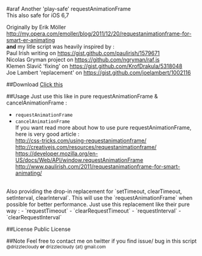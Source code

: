 #araf
Another 'play-safe' requestAnimationFrame<br>
This also safe for iOS 6,7


Originally by Erik Möller http://my.opera.com/emoller/blog/2011/12/20/requestanimationframe-for-smart-er-animating<br>
<b>and</b> my litle script was heavily inspired by :
<br>Paul Irish writing on https://gist.github.com/paulirish/1579671
<br>Nicolas Gryman project on https://github.com/ngryman/raf.js
<br>Klemen Slavič 'fixing' on https://gist.github.com/KrofDrakula/5318048
<br>Joe Lambert 'replacement' on https://gist.github.com/joelambert/1002116


##Download
<a href="https://raw.github.com/drizzlecloudy/araf/master/araf.js">Click this</a>


##Usage
Just use this like in pure requestAnimationFrame & cancelAnimationFrame :
- `requestAnimationFrame`
- `cancelAnimationFrame`
<br>If you want read more about how to use pure requestAnimationFrame, here is very good article :
<br>http://css-tricks.com/using-requestanimationframe/
<br>http://creativejs.com/resources/requestanimationframe/
<br>https://developer.mozilla.org/en-US/docs/Web/API/window.requestAnimationFrame
<br>http://www.paulirish.com/2011/requestanimationframe-for-smart-animating/


<br>
Also providing the drop-in replacement for `setTimeout, clearTimeout, setInterval, clearInterval`. This will use the `requestAnimationFrame` when possible for better performance. Just use this replacement like their pure way :
- `requestTimeout`
- `clearRequestTimeout`
- `requestInterval`
- `clearRequestInterval`


##License
Public License


##Note
Feel free to contact me on twitter if you find issue/ bug in this script<br>
<sup>@drizzlecloudy <b>or</b> drizzlecloudy {at} gmail.com</sup>
